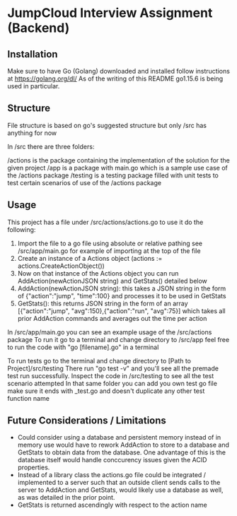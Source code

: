 # JumpCloud Interview Assignment (Backend)

## Installation

Make sure to have Go (Golang) downloaded and installed follow instructions at https://golang.org/dl/
As of the writing of this README go1.15.6 is being used in particular.

## Structure
File structure is based on go's suggested structure but only /src has anything for now

In /src there are three folders:

/actions is the package containing the implementation of the solution for the given project
/app is a package with main.go which is a sample use case of the /actions package
/testing is a testing package filled with unit tests to test certain scenarios of use of the /actions package

## Usage
This project has a file under /src/actions/actions.go to use it do the following:

1. Import the file to a go file using absolute or relative pathing see /src/app/main.go for example of importing at the top of the file
2. Create an instance of a Actions object (actions := actions.CreateActionObject())
3. Now on that instance of the Actions object you can run AddAction(newActionJSON string) and GetStats() detailed below
4. AddAction(newActionJSON string): this takes a JSON string in the form of {"action":"jump", "time":100} and processes it to be used in GetStats
5. GetStats(): this returns JSON string in the form of an array [{"action":"jump", "avg":150},{"action":"run", "avg":75}] which takes all prior AddAction commands and averages out the time per action

In /src/app/main.go you can see an example usage of the /src/actions package
To run it go to a terminal and change directory to /src/app feel free to run the code with "go [filename].go" in a terminal

To run tests go to the terminal and change directory to [Path to Project]/src/testing
There run "go test -v" and you'll see all the premade test run successfully. Inspect the code in /src/testing to see all the test scenario attempted
In that same folder you can add you own test go file make sure it ends with _test.go and doesn't duplicate any other test function name

## Future Considerations / Limitations
- Could consider using a database and persistent memory instead of in memory use would have to rework AddAction to store to a database and GetStats to obtain data from the database. One advantage of this is the database itself would handle conccurency issues given the ACID properties.
- Instead of a library class the actions.go file could be integrated / implemented to a server such that an outside client sends calls to the server to AddAction and GetStats, would likely use a database as well, as was detailed in the prior point.
- GetStats is returned ascendingly with respect to the action name